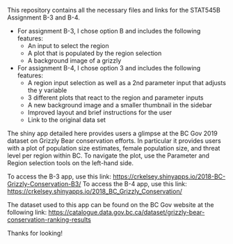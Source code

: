 This repository contains all the necessary files and links for the STAT545B Assignment B-3 and B-4.
  - For assignment B-3, I chose option B and includes the following features:
    - An input to select the region
    - A plot that is populated by the region selection
    - A background image of a grizzly
  - For assignment B-4, I chose option 3 and includes the following features:
    - A region input selection as well as a 2nd parameter input that adjusts the y variable
    - 3 different plots that react to the region and parameter inputs
    - A new background image and a smaller thumbnail in the sidebar
    - Improved layout and brief instructions for the user
    - Link to the original data set

The shiny app detailed here provides users a glimpse at the BC Gov 2019 dataset on Grizzly Bear conservation efforts. In particular it provides users with a plot of population size estimates, female population size, and threat level per region within BC. To navigate the plot, use the Parameter and Region selection tools on the left-hand side. 

To access the B-3 app, use this link: https://crkelsey.shinyapps.io/2018-BC-Grizzly-Conservation-B3/
To access the B-4 app, use this link: https://crkelsey.shinyapps.io/2018_BC_Grizzly_Conservation/

The dataset used to this app can be found on the BC Gov website at the following link: https://catalogue.data.gov.bc.ca/dataset/grizzly-bear-conservation-ranking-results

Thanks for looking!


